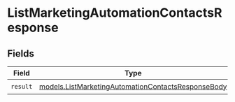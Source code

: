 # ListMarketingAutomationContactsResponse


## Fields

| Field                                                                                                          | Type                                                                                                           | Required                                                                                                       | Description                                                                                                    |
| -------------------------------------------------------------------------------------------------------------- | -------------------------------------------------------------------------------------------------------------- | -------------------------------------------------------------------------------------------------------------- | -------------------------------------------------------------------------------------------------------------- |
| `result`                                                                                                       | [models.ListMarketingAutomationContactsResponseBody](../models/listmarketingautomationcontactsresponsebody.md) | :heavy_check_mark:                                                                                             | N/A                                                                                                            |